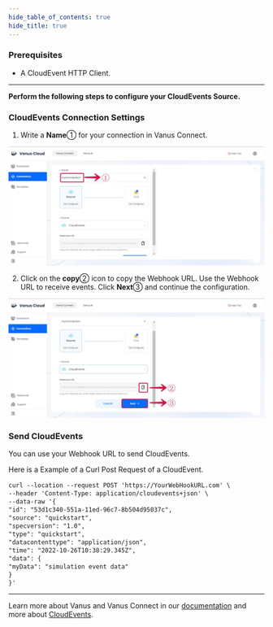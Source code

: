 ```yaml
--- 
hide_table_of_contents: true
hide_title: true
---
```


### Prerequisites

- A CloudEvent HTTP Client.

---

**Perform the following steps to configure your CloudEvents Source.**

### CloudEvents Connection Settings

1. Write a **Name**① for your connection in Vanus Connect. 

![cloudevents_1.webp](images/cloudevents_1.webp)

2. Click on the **copy**② icon to copy the Webhook URL. Use the Webhook URL to receive events. Click **Next**③ and continue the configuration.

![cloudevents_2.webp](images/cloudevents_2.webp)

### Send CloudEvents

You can use your Webhook URL to send CloudEvents.

Here is a Example of a Curl Post Request of a CloudEvent.

```shell
curl --location --request POST 'https://YourWebHookURL.com' \
--header 'Content-Type: application/cloudevents+json' \
--data-raw '{
"id": "53d1c340-551a-11ed-96c7-8b504d95037c",
"source": "quickstart",
"specversion": "1.0",
"type": "quickstart",
"datacontenttype": "application/json",
"time": "2022-10-26T10:38:29.345Z",
"data": {
"myData": "simulation event data"
}
}'
```
---

Learn more about Vanus and Vanus Connect in our [documentation](https://docs.vanus.ai) and more about [CloudEvents](https://cloudevents.io).
